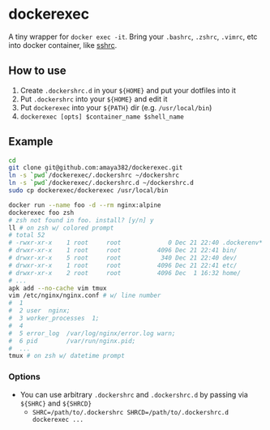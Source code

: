 # dockerexec
A tiny wrapper for `docker exec -it`. Bring your `.bashrc`, `.zshrc`, `.vimrc`, etc into docker container, like [sshrc](https://github.com/Russell91/sshrc).

## How to use
1. Create `.dockershrc.d` in your `${HOME}` and put your dotfiles into it
2. Put `.dockershrc` into your `${HOME}` and edit it
3. Put `dockerexec` into your `${PATH}` dir (e.g. `/usr/local/bin`)
4. `dockerexec [opts] $container_name $shell_name`

## Example
```sh
cd
git clone git@github.com:amaya382/dockerexec.git
ln -s `pwd`/dockerexec/.dockershrc ~/dockershrc
ln -s `pwd`/dockerexec/.dockershrc.d ~/dockershrc.d
sudo cp dockerexec/dockerexec /usr/local/bin

docker run --name foo -d --rm nginx:alpine
dockerexec foo zsh
# zsh not found in foo. install? [y/n] y
ll # on zsh w/ colored prompt
# total 52
# -rwxr-xr-x    1 root     root             0 Dec 21 22:40 .dockerenv*
# drwxr-xr-x    1 root     root          4096 Dec 21 22:41 bin/
# drwxr-xr-x    5 root     root           340 Dec 21 22:40 dev/
# drwxr-xr-x    1 root     root          4096 Dec 21 22:41 etc/
# drwxr-xr-x    2 root     root          4096 Dec  1 16:32 home/
# ...
apk add --no-cache vim tmux
vim /etc/nginx/nginx.conf # w/ line number
#  1
#  2 user  nginx;
#  3 worker_processes  1;
#  4
#  5 error_log  /var/log/nginx/error.log warn;
#  6 pid        /var/run/nginx.pid;
#  ...
tmux # on zsh w/ datetime prompt
```

### Options
* You can use arbitrary `.dockershrc` and `.dockershrc.d` by passing via `${SHRC}` and `${SHRCD}`
  * `SHRC=/path/to/.dockershrc SHRCD=/path/to/.dockershrc.d dockerexec ...`
